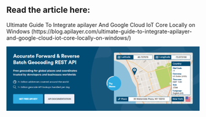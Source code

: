 <h2>Read the article here:</h2> 
Ultimate Guide To Integrate apilayer And Google Cloud IoT Core Locally on Windows (https://blog.apilayer.com/ultimate-guide-to-integrate-apilayer-and-google-cloud-iot-core-locally-on-windows/)

![alt text](https://github.com/MuhammadAzizulHakim/apilayerBlog-repo/blob/main/Article11%20-%20GCP%20IoT%20Core%20%2B%20positionstack%20%2B%20Node.js%20%2B%20Windows/blob/positionstack.PNG)
